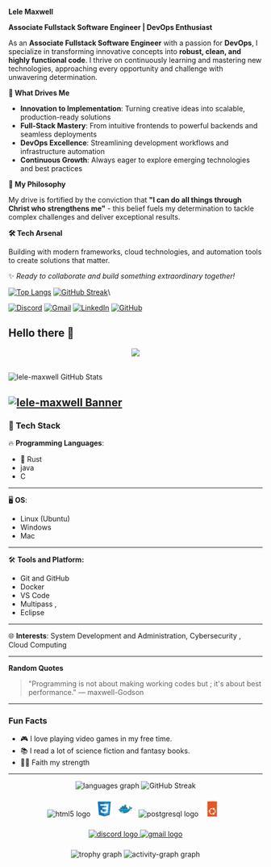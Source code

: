 
**Lele Maxwell**

**Associate Fullstack Software Engineer | DevOps Enthusiast**

As an **Associate Fullstack Software Engineer** with a passion for **DevOps**, I specialize in transforming innovative concepts into **robust, clean, and highly functional code**. I thrive on continuously learning and mastering new technologies, approaching every opportunity and challenge with unwavering determination.

**🚀 What Drives Me**
* **Innovation to Implementation**: Turning creative ideas into scalable, production-ready solutions
* **Full-Stack Mastery**: From intuitive frontends to powerful backends and seamless deployments
* **DevOps Excellence**: Streamlining development workflows and infrastructure automation
* **Continuous Growth**: Always eager to explore emerging technologies and best practices

**💪 My Philosophy**

My drive is fortified by the conviction that **"I can do all things through Christ who strengthens me"** - this belief fuels my determination to tackle complex challenges and deliver exceptional results.

**🛠️ Tech Arsenal**

Building with modern frameworks, cloud technologies, and automation tools to create solutions that matter.

✨ *Ready to collaborate and build something extraordinary together!*


[![Top Langs](https://github-readme-stats.vercel.app/api/top-langs/?username=lele-maxwell)](https://github.com/lele-maxwell/github-readme-stats)
[![GitHub Streak](https://github-readme-stats.vercel.app/api?username=lele-maxwell)](https://github.com/lele-maxwell/github-readme-stats)\





 [![Discord](https://img.shields.io/badge/Discord-7289DA?style=for-the-badge&logo=discord&logoColor=white)](https://discord.com/users/1282737387377791037)
 [![Gmail](https://img.shields.io/badge/Gmail-D14836?style=for-the-badge&logo=gmail&logoColor=white)](mailto:leleivanlele22@gmail.com) 
 [![LinkedIn](https://img.shields.io/badge/LinkedIn-0077B5?style=for-the-badge&logo=linkedin&logoColor=white)](https://www.linkedin.com/in/lele-maxwell) 
[![GitHub](https://img.shields.io/badge/GitHub-100000?style=for-the-badge&logo=github&logoColor=white)](https://github.com/lele-maxwell) 




## Hello there 👋
<div id="header" align="center">
  <img src="https://i.giphy.com/media/v1.Y2lkPTc5MGI3NjExa3N1ajA0cXI4bmJkZHc5aW5iYWQyMmJncHV4OHR4dTZldzNoajdnYiZlcD12MV9pbnRlcm5hbF9naWZfYnlfaWQmY3Q9cw/Q8xuJjjxQHHJdHn7gJ/giphy.gif" width="100"/>
</div>

##
![lele-maxwell GitHub Stats](https://github-readme-stats.vercel.app/api?username=lele-maxwell&show_icons=true&theme=dark)


[![lele-maxwell Banner](https://readme-typing-svg.demolab.com/?lines=👋+Hi+there,+I'm+lele-maxwell!;🚀+Welcome+to+My+GitHub+Profile!;🔥+Constantly+expanding+my+skill+set;Staying+up+to+date+with+the+latest+trends&center=true&width=1000&size=30&duration=3000&pause=1000)](https://git.io/typing-svg)
---
### 🔧 Tech Stack  

🔥 **Programming Languages**: 
  * 🦀 Rust
  * java
  * C
---  
 🖥️ **OS**: 
 * Linux (Ubuntu)
 * Windows  
 * Mac
 ---
🛠️ **Tools and Platform:**
 * Git and GitHub
 * Docker
 * VS Code 
 * Multipass , 
 * Eclipse

---
🌐 **Interests**: System Development and Administration, Cybersecurity , Cloud Computing 

---
**Random Quotes**
> "Programming is not about making working codes but ; it's about best performance." 
> — maxwell-Godson
---
### Fun Facts
- 🎮 I love playing video games in my free time.
- 📚 I read a lot of science fiction and fantasy books.
- 💪🏽 Faith my strength
---
<div align="center">
  <img src="https://github-readme-stats.vercel.app/api/top-langs?username=lele-maxwell&locale=en&hide_title=false&layout=compact&card_width=320&langs_count=5&theme=nord&hide_border=true" height="200" alt="languages graph"  />
  <img src="https://streak-stats.demolab.com/?user=lele-maxwell&locale=en&mode=daily&theme=nord&hide_border=true&border_radius=5&date_format=j%20M%5B%20Y%5D" height="200" alt="GitHub Streak"  />
</div>

###

<div align="center">
  <img src="https://cdn.jsdelivr.net/gh/devicons/devicon/icons/html5/html5-original.svg" height="30" alt="html5 logo"  />
  <img width="4" />
  <img src="https://github.com/devicons/devicon/blob/v2.16.0/icons/css3/css3-original.svg" height="30" alt="css3 logo"  />
  <img width="4" />
  <img src="https://github.com/devicons/devicon/blob/v2.16.0/icons/docker/docker-original.svg" height="30" alt="docker logo"  />
  <img width="4" />
  <img src="https://cdn.jsdelivr.net/gh/devicons/devicon/icons/postgresql/postgresql-original.svg" height="30" alt="postgresql logo"  />
  <img width="4" />
  <img src="https://github.com/devicons/devicon/blob/v2.16.0/icons/ubuntu/ubuntu-original.svg" height="30" alt="ubuntu logo"  />
  <img width="4" />
</div>

###

<div align="center">
  <a href="https://discordapp.com/users/1282737387377791037" target="_blank">
    <img src="https://img.shields.io/static/v1?message=Discord&logo=discord&label=lele-maxwell&color=7356DA&logoColor=white&labelColor=&style=for-the-badge" height="35" alt="discord logo"  />
  </a>
  
  <a href="mailto:leleivanlele22@gmail.com" target="_blank">
    <img src="https://img.shields.io/static/v1?message=Gmail&logo=gmail&label=lele-maxwell&color=D14840&logoColor=white&labelColor=&style=for-the-badge" height="35" alt="gmail logo"  />
  </a>
</div>

###

<div align="center">
  <img src="https://github-profile-trophy.vercel.app?username=lele-maxwell&theme=nord&column=-1&row=1&margin-w=8&margin-h=8&no-bg=false&no-frame=true&order=4" height="150" alt="trophy graph"  />
  <img src="https://github-readme-activity-graph.vercel.app/graph?username=lele-maxwell&radius=16&theme=react&area=true&order=5&hide_border=true" height="300" alt="activity-graph graph"  />
</div>

<!--
**lele-maxwell/lele-maxwell** is a ✨ _special_ ✨ repository because its `README.md` (this file) appears on your GitHub profile.

  [![Telegram](https://img.shields.io/badge/Telegram-2CA5E0?style=for-the-badge&logo=telegram&logoColor=white)](https://t.me/@michaelndoh) 

Here are some ideas to get you started:

- 🔭 I’m currently working on ...
- 🌱 I’m currently learning ...
- 👯 I’m looking to collaborate on ...
- 🤔 I’m looking for help with ...
- 💬 Ask me about ...
- 📫 How to reach me: ...
- 😄 Pronouns: ...
- ⚡ Fun fact: ...
-->

